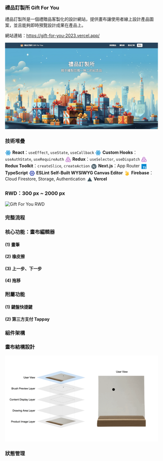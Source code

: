 ### 禮品訂製所 Gift For You

禮品訂製所是一個禮贈品客製化的設計網站，提供畫布讓使用者線上設計產品圖案，並且能夠即時預覽設計成果在產品上。

網站連結：https://gift-for-you-2023.vercel.app/

![Gift For You Home Page](public/images/README/home-page.jpeg)


### 技術堆疊
<img src="public/images/README/react_ts.svg" width="20" height="20" alt="React" style="vertical-align: middle;" /> **React**：`useEffect`, `useState`, `useCallback`
<img src="public/images/README/react_ts.svg" width="20" height="20" alt="Custom Hooks" style="vertical-align: middle;" /> **Custom Hooks**：`useAuthState`, `useRequireAuth`
<img src="public/images/README/redux-action.svg" width="20" height="20" alt="Redux" style="vertical-align: middle;" /> **Redux**：`useSelector`, `useDispatch`
<img src="public/images/README/redux-action.svg" width="20" height="20" alt="Redux Toolkit" style="vertical-align: middle;" /> **Redux Toolkit**：`createSlice`, `createAction`
<img src="public/images/README/next_light.svg" width="20" height="20" alt="Next.js" style="vertical-align: middle;" /> **Next.js**：App Router
<img src="public/images/README/typescript.svg" width="20" height="20" alt="TypeScript" style="vertical-align: middle;" /> **TypeScript**
<img src="public/images/README/eslint.svg" width="20" height="20" alt="ESLint" style="vertical-align: middle;" /> **ESLint**
**Self-Built WYSIWYG Canvas Editor**
<img src="public/images/README/firebase.svg" width="20" height="20" alt="Firebase" style="vertical-align: middle;" /> **Firebase**：Cloud Firestore, Storage, Authentication
<img src="public/images/README/vercel_light.svg" width="20" height="20" alt="Vercel" style="vertical-align: middle;" /> **Vercel**


### RWD：300 px ~ 2000 px
![Gift For You RWD](public/images/README/RWD_display.gif)


### 完整流程
<!-- 待補 GIF 動畫圖-->

### 核心功能：畫布編輯器
#### (1) 畫筆
<!-- 待補 GIF 動畫圖-->
#### (2) 橡皮擦
<!-- 待補 GIF 動畫圖-->
#### (3) 上一步、下一步
<!-- 待補 GIF 動畫圖-->
#### (4) 拖移
<!-- 待補 GIF 動畫圖-->

### 附屬功能
#### (1) 鍵盤快捷鍵
#### (2) 第三方支付 Tappay
### 組件架構
<!-- 待補：組件結構  -->

<!-- ### 自定義 Hook -->

<!-- 待補：自定義 Hook 介紹  -->


### 畫布結構設計

![Canvas Structure Diagram](public/images/brush-structure-diagram.gif)


### 狀態管理
  
<!-- 待補：狀態管理動畫圖-->
